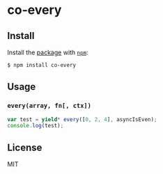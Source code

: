 # co-every

## Install

Install the [package](http://npmjs.org/package/co-every) with [`npm`](http://npmjs.org):

```sh
$ npm install co-every
```

## Usage

### `every(array, fn[, ctx])`

```js
var test = yield* every([0, 2, 4], asyncIsEven);
console.log(test);
```

## License

MIT
